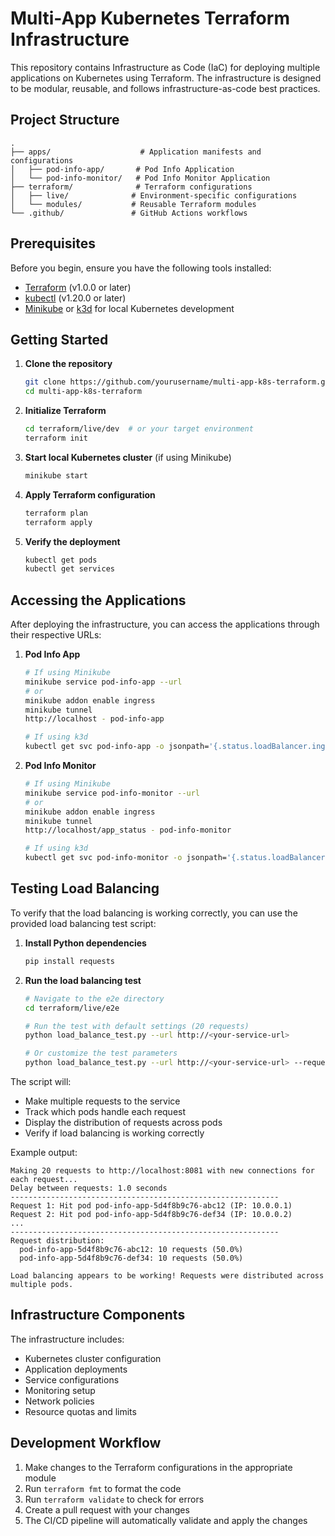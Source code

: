# Multi-App Kubernetes Terraform Infrastructure

This repository contains Infrastructure as Code (IaC) for deploying multiple applications on Kubernetes using Terraform. The infrastructure is designed to be modular, reusable, and follows infrastructure-as-code best practices.

## Project Structure

```
.
├── apps/                    # Application manifests and configurations
│   ├── pod-info-app/       # Pod Info Application
│   └── pod-info-monitor/   # Pod Info Monitor Application
├── terraform/              # Terraform configurations
│   ├── live/              # Environment-specific configurations
│   └── modules/           # Reusable Terraform modules
└── .github/               # GitHub Actions workflows
```

## Prerequisites

Before you begin, ensure you have the following tools installed:

- [Terraform](https://www.terraform.io/downloads.html) (v1.0.0 or later)
- [kubectl](https://kubernetes.io/docs/tasks/tools/) (v1.20.0 or later)
- [Minikube](https://minikube.sigs.k8s.io/docs/start/) or [k3d](https://k3d.io/) for local Kubernetes development

## Getting Started

1. **Clone the repository**
   ```bash
   git clone https://github.com/yourusername/multi-app-k8s-terraform.git
   cd multi-app-k8s-terraform
   ```

2. **Initialize Terraform**
   ```bash
   cd terraform/live/dev  # or your target environment
   terraform init
   ```

3. **Start local Kubernetes cluster** (if using Minikube)
   ```bash
   minikube start
   ```

4. **Apply Terraform configuration**
   ```bash
   terraform plan
   terraform apply
   ```

5. **Verify the deployment**
   ```bash
   kubectl get pods
   kubectl get services
   ```

## Accessing the Applications

After deploying the infrastructure, you can access the applications through their respective URLs:

1. **Pod Info App**
   ```bash
   # If using Minikube
   minikube service pod-info-app --url
   # or
   minikube addon enable ingress
   minikube tunnel
   http://localhost - pod-info-app
   
   # If using k3d
   kubectl get svc pod-info-app -o jsonpath='{.status.loadBalancer.ingress[0].ip}:{.spec.ports[0].port}'
   ```

2. **Pod Info Monitor**
   ```bash
   # If using Minikube
   minikube service pod-info-monitor --url
   # or
   minikube addon enable ingress
   minikube tunnel
   http://localhost/app_status - pod-info-monitor
   
   # If using k3d
   kubectl get svc pod-info-monitor -o jsonpath='{.status.loadBalancer.ingress[0].ip}:{.spec.ports[0].port}'
   ```

## Testing Load Balancing

To verify that the load balancing is working correctly, you can use the provided load balancing test script:

1. **Install Python dependencies**
   ```bash
   pip install requests
   ```

2. **Run the load balancing test**
   ```bash
   # Navigate to the e2e directory
   cd terraform/live/e2e
   
   # Run the test with default settings (20 requests)
   python load_balance_test.py --url http://<your-service-url>
   
   # Or customize the test parameters
   python load_balance_test.py --url http://<your-service-url> --requests 50 --delay 0.5
   ```

The script will:
- Make multiple requests to the service
- Track which pods handle each request
- Display the distribution of requests across pods
- Verify if load balancing is working correctly

Example output:
```
Making 20 requests to http://localhost:8081 with new connections for each request...
Delay between requests: 1.0 seconds
------------------------------------------------------------
Request 1: Hit pod pod-info-app-5d4f8b9c76-abc12 (IP: 10.0.0.1)
Request 2: Hit pod pod-info-app-5d4f8b9c76-def34 (IP: 10.0.0.2)
...
------------------------------------------------------------
Request distribution:
  pod-info-app-5d4f8b9c76-abc12: 10 requests (50.0%)
  pod-info-app-5d4f8b9c76-def34: 10 requests (50.0%)

Load balancing appears to be working! Requests were distributed across multiple pods.
```

## Infrastructure Components

The infrastructure includes:

- Kubernetes cluster configuration
- Application deployments
- Service configurations
- Monitoring setup
- Network policies
- Resource quotas and limits

## Development Workflow

1. Make changes to the Terraform configurations in the appropriate module
2. Run `terraform fmt` to format the code
3. Run `terraform validate` to check for errors
4. Create a pull request with your changes
5. The CI/CD pipeline will automatically validate and apply the changes

